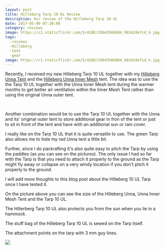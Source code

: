 ```yaml
---
layout: post
title: Hilleberg Tarp 10 UL Review
description: Our review of the Hilleberg Tarp 10 UL
date: 2017-05-09 07:30:00
category: reviews
image: https://c1.staticflickr.com/5/4188/33643566884_98342defcd_k.jpg
tags:
  -reviews
  -Hilleberg
  -tent
  -gear
image: https://c1.staticflickr.com/5/4188/33643566884_98342defcd_k.jpg
---
```


Recently, I received my new Hilleberg Tarp 10 UL together with my <a href="http://amzn.to/2qNRTZk" rel="nofollow">Hilleberg Unna Tent</a> and the <a href="http://amzn.to/2pRlpxL" rel="nofollow">Hilleberg Unna Inner Mesh</a> tent. The idea was to use the the Tarp 10 UL together with the Unna Inner Mesh tent during the warmer months to get better air ventilation within the Inner Mesh Tent rather than using the original Unna outer tent.


<amp-img src="https://c1.staticflickr.com/5/4188/33643566884_98342defcd_k.jpg" width="2048" height="1367" alt="Hilleberg Tarp 10 UL" layout="responsive"></amp-img>
<br>
<!--more-->

Another combination would be to use the Tarp 10 UL together with the Unna and its' original outer tent to store additional gear in fron of the tent or just to sit in front of the tent and have with an additional sun or rain cover.

I really like on the Tarp 10 UL that it is quite versatile to use. The green Tarp also allows me to hide my red Unna tent a little bit.

Further, since I do packrafting it's also quite easy to pitch the Tarp by using the paddles (as you can see on the pictures). The only issue I had so far with the Tarp is that you need to attach it properly to the ground as the Tarp might fly away or collapse on a very windy location if you don't pitch it properly to the ground.

I will add more thoughts to this blog post about the Hilleberg 10 UL Tarp once I have tested it.


<a data-flickr-embed="true"  href="https://www.flickr.com/photos/90204224@N07/34242432440/in/dateposted-public/" title="Hilleberg Unna, Inner Mesh Tent and Tarp 10 UL"><amp-img src="https://c1.staticflickr.com/5/4160/34242432440_27e3cffe81_k.jpg" width="2048" height="1441" layout="responsive" alt="Hilleberg Unna, Inner Mesh Tent and Tarp 10 UL comparison size"></amp-img></a><script async src="//embedr.flickr.com/assets/client-code.js" charset="utf-8"></script>

On the picture above you can see the size of the Hilleberg Unna, Unna Inner Mesh Tent and the Tarp 10 UL.


<a data-flickr-embed="true"  href="https://www.flickr.com/photos/90204224@N07/33675968203/in/dateposted-public/" title="Hilleberg Tarp 10 UL"><amp-img src="https://c1.staticflickr.com/5/4180/33675968203_6297878d6c_k.jpg" width="2048" height="1367" layout="responsive" alt="Hilleberg Tarp 10 UL"></amp-img></a><script async src="//embedr.flickr.com/assets/client-code.js" charset="utf-8"></script>

<a data-flickr-embed="true"  href="https://www.flickr.com/photos/90204224@N07/34410681593/in/dateposted-public/" title="Hilleberg Tarp 10 UL"><amp-img src="https://c1.staticflickr.com/5/4259/34410681593_8698ed5285_k.jpg" width="2048" height="1368" layout="responsive" alt="Hilleberg Tarp 10 UL"></amp-img></a><script async src="//embedr.flickr.com/assets/client-code.js" charset="utf-8"></script>

The Hillerberg Tarp 10 UL also protects you from the sun when you lie in a hammock.

<a data-flickr-embed="true"  href="https://www.flickr.com/photos/90204224@N07/35089926641/in/dateposted-public/" title="Stuff bag of the Hilleberg Tarp 10 UL"><amp-img src="https://c1.staticflickr.com/5/4248/35089926641_8b583ddae1_k.jpg" width="2048" height="1368" layout="responsive" alt="Stuff bag of the Hilleberg Tarp 10 UL"></amp-img></a><script async src="//embedr.flickr.com/assets/client-code.js" charset="utf-8"></script>

The stuff bag of the Hilleberg Tarp 10 UL is sewed on the Tarp itself.

<a data-flickr-embed="true"  href="https://www.flickr.com/photos/90204224@N07/35054317092/in/dateposted-public/" title="Hilleberg Tarp 10 UL"><amp-img src="https://c1.staticflickr.com/5/4201/35054317092_0b70ef94f7_k.jpg" width="2048" height="1368" layout="responsive" alt="Hilleberg Tarp 10 UL"></amp-img></a><script async src="//embedr.flickr.com/assets/client-code.js" charset="utf-8"></script>

The attachment points on the tarp with 3 mm guy lines.

<a href="http://amzn.to/2uYouyG" target="_blank" rel="nofollow"><img src="http://www.hikeventures.com/buy.gif"></a>
